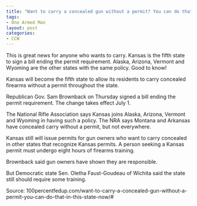 ```yaml
---
title: "Want to carry a concealed gun without a permit? You can do that in this state now"
tags:
- One Armed Man
layout: post
categories:
- CCW
---
```


This is great news for anyone who wants to carry. Kansas is the fifth state to sign a bill ending the permit requirement. Alaska, Arizona, Vermont and Wyoming are the other states with the same policy. Good to know!

Kansas will become the fifth state to allow its residents to carry concealed firearms without a permit throughout the state.

Republican Gov. Sam Brownback on Thursday signed a bill ending the permit requirement. The change takes effect July 1.

The National Rifle Association says Kansas joins Alaska, Arizona, Vermont and Wyoming in having such a policy. The NRA says Montana and Arkansas have concealed carry without a permit, but not everywhere.

Kansas still will issue permits for gun owners who want to carry concealed in other states that recognize Kansas permits. A person seeking a Kansas permit must undergo eight hours of firearms training.

Brownback said gun owners have shown they are responsible.

But Democratic state Sen. Oletha Faust-Goudeau of Wichita said the state still should require some training.

Source: 100percentfedup.com/want-to-carry-a-concealed-gun-without-a-permit-you-can-do-that-in-this-state-now/#